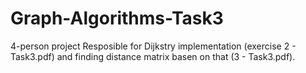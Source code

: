 # Graph-Algorithms-Task3
4-person project
Resposible for Dijkstry implementation (exercise 2 - Task3.pdf) and finding distance matrix basen on that (3 - Task3.pdf).
